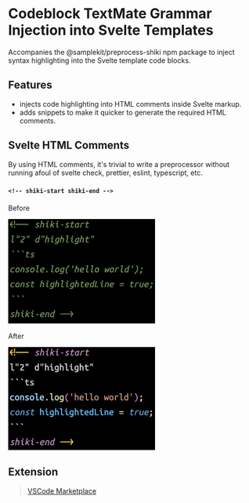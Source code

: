 # Codeblock TextMate Grammar Injection into Svelte Templates

Accompanies the @samplekit/preprocess-shiki npm package to inject syntax highlighting into the Svelte template code blocks.

## Features

- injects code highlighting into HTML comments inside Svelte markup.
- adds snippets to make it quicker to generate the required HTML comments.

## Svelte HTML Comments

By using HTML comments, it's trivial to write a preprocessor without running afoul of svelte check, prettier, eslint, typescript, etc.

#### `<!-- shiki-start shiki-end -->`

Before

<img alt="Codeblock in HTML comment without extension." src="./static/demo-comment-code-before.png" width="300" />

After

<img alt="Codeblock in HTML comment with extension." src="./static/demo-comment-code.png" width="300" />

## Extension

> [VSCode Marketplace](https://marketplace.visualstudio.com/items?itemName=timothycohen.svelte-pp-shiki)
